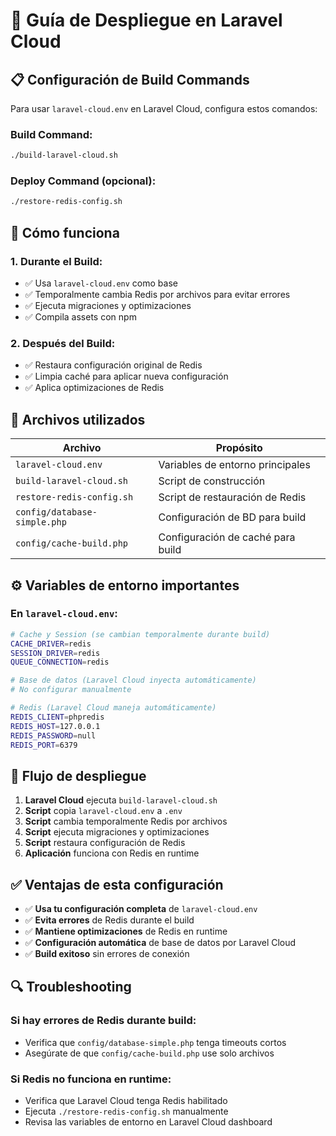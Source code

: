 # 🚀 Guía de Despliegue en Laravel Cloud

## 📋 Configuración de Build Commands

Para usar `laravel-cloud.env` en Laravel Cloud, configura estos comandos:

### **Build Command:**
```bash
./build-laravel-cloud.sh
```

### **Deploy Command (opcional):**
```bash
./restore-redis-config.sh
```

## 🔧 Cómo funciona

### **1. Durante el Build:**
- ✅ Usa `laravel-cloud.env` como base
- ✅ Temporalmente cambia Redis por archivos para evitar errores
- ✅ Ejecuta migraciones y optimizaciones
- ✅ Compila assets con npm

### **2. Después del Build:**
- ✅ Restaura configuración original de Redis
- ✅ Limpia caché para aplicar nueva configuración
- ✅ Aplica optimizaciones de Redis

## 📁 Archivos utilizados

| Archivo | Propósito |
|---------|-----------|
| `laravel-cloud.env` | Variables de entorno principales |
| `build-laravel-cloud.sh` | Script de construcción |
| `restore-redis-config.sh` | Script de restauración de Redis |
| `config/database-simple.php` | Configuración de BD para build |
| `config/cache-build.php` | Configuración de caché para build |

## ⚙️ Variables de entorno importantes

### **En `laravel-cloud.env`:**
```bash
# Cache y Session (se cambian temporalmente durante build)
CACHE_DRIVER=redis
SESSION_DRIVER=redis
QUEUE_CONNECTION=redis

# Base de datos (Laravel Cloud inyecta automáticamente)
# No configurar manualmente

# Redis (Laravel Cloud maneja automáticamente)
REDIS_CLIENT=phpredis
REDIS_HOST=127.0.0.1
REDIS_PASSWORD=null
REDIS_PORT=6379
```

## 🎯 Flujo de despliegue

1. **Laravel Cloud** ejecuta `build-laravel-cloud.sh`
2. **Script** copia `laravel-cloud.env` a `.env`
3. **Script** cambia temporalmente Redis por archivos
4. **Script** ejecuta migraciones y optimizaciones
5. **Script** restaura configuración de Redis
6. **Aplicación** funciona con Redis en runtime

## ✅ Ventajas de esta configuración

- ✅ **Usa tu configuración completa** de `laravel-cloud.env`
- ✅ **Evita errores** de Redis durante el build
- ✅ **Mantiene optimizaciones** de Redis en runtime
- ✅ **Configuración automática** de base de datos por Laravel Cloud
- ✅ **Build exitoso** sin errores de conexión

## 🔍 Troubleshooting

### **Si hay errores de Redis durante build:**
- Verifica que `config/database-simple.php` tenga timeouts cortos
- Asegúrate de que `config/cache-build.php` use solo archivos

### **Si Redis no funciona en runtime:**
- Verifica que Laravel Cloud tenga Redis habilitado
- Ejecuta `./restore-redis-config.sh` manualmente
- Revisa las variables de entorno en Laravel Cloud dashboard
